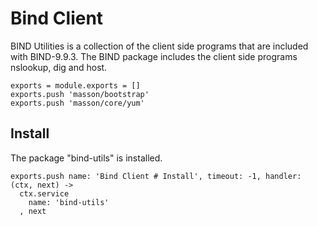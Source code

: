 
# Bind Client

BIND Utilities is a collection of the client side programs that are included 
with BIND-9.9.3. The BIND package includes the client side programs 
nslookup, dig and host.

    exports = module.exports = []
    exports.push 'masson/bootstrap'
    exports.push 'masson/core/yum'

## Install

The package "bind-utils" is installed.

    exports.push name: 'Bind Client # Install', timeout: -1, handler: (ctx, next) ->
      ctx.service
        name: 'bind-utils'
      , next

